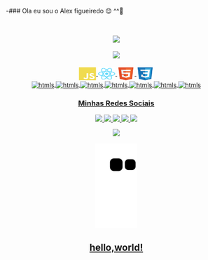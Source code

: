 -### Ola eu sou o Alex figueiredo 😊 ^^👋 

<a href="https://github.com/A-W806">
  
<div style="display: inline_block"><br>

<div> <style="display: inline_"><br/>

  <div align="center">
  <div align="center">
  <a href="https://github.com/A-W806">
  <img height="180em" src="https://github-readme-stats.vercel.app/api?username=A-W806&show_icons=true&theme=dark&include_all_commits=true&count_private=true"/>
  <div style="display: inline_block"><br>
    
  <div align="center">
          <img height="180em" src="https://github-readme-stats.vercel.app/api/top-langs/?username=A-W806&layout=compact&langs_count=7&theme=dark"/>
</div>
</div>
</br>
  <img align="center" alt="A-W806-Angular" height="30" width="40" src="https://raw.githubusercontent.com/devicons/devicon/master/icons/javascript/javascript-plain.svg">
  <img align="center" alt="A-W806-fremeork" height="30" width="40" src="https://raw.githubusercontent.com/devicons/devicon/master/icons/react/react-original.svg">
  <img align="center" alt="A-W806-HTML" height="30" width="40" src="https://raw.githubusercontent.com/devicons/devicon/master/icons/html5/html5-original.svg">
  <img align="center" alt="A-W806-C#" height="30" width="40" src="https://raw.githubusercontent.com/devicons/devicon/master/icons/css3/css3-original.svg">
    <div align="center">
     
  
     

    
<img align= "center" alt="htmls" src="https://img.shields.io/badge/HTML5-E34F26?style=for-the-badge&logo=html5&logoColor=white">
<img align= "center" alt="htmls" src="https://img.shields.io/badge/C%23-239120?style=for-the-badge&logo=c-sharp&logoColor=white">
<img align= "center" alt="htmls" src="https://img.shields.io/badge/Python-3776AB?style=for-the-badge&logo=python&logoColor=white">
<img align= "center" alt="htmls" src="https://img.shields.io/badge/C-00599C?style=for-the-badge&logo=c&logoColor=white">
<img align= "center" alt="htmls" src="https://img.shields.io/badge/C%2B%2B-00599C?style=for-the-badge&logo=c%2B%2B&logoColor=white">     
<img align= "center" alt="htmls" src="https://img.shields.io/badge/Java-ED8B00?style=for-the-badge&logo=java&logoColor=white">     
<img align= "center" alt="htmls" src="https://img.shields.io/badge/JavaScript-F7DF1E?style=for-the-badge&logo=javascript&logoColor=black">
    
### Minhas Redes Sociais
<div>
  
<a href="https://www.instagram.com/figueiredo_alex/" target="_blank"><img src="https://img.shields.io/badge/-Instagram-%23E4405F?style=for-the-badge&logo">
<a href="https://www.facebook.com/me/" target="_blank"><img src="https://img.shields.io/badge/Facebook-1877F2?style=for-the-badge&logo=facebook&logoColor=white">
<a href="https://accounts.google.com/SignOutOptions?hl=pt-BR&continue=https://mail.google.com&service=mail"><img src="https://img.shields.io/badge/-Gmail-%23333?style=for-the-badge&logo=gmail&logoCo">
<a href="https://www.linkedin.com/feed/?nis=true&lipi=urn%3Ali%3Apage%3Ad_flagship3_profile_view_base%3Bv%2FTXJxalQiuDwxot79dLkA%3D%3D" target="_blank"><img src="https://img.shields.io/badge/-LinkedIn-%230077B5?style=for-the-badge&logo">
<a href="https://mywhats.net/1570526" target="_blank"><img src="https://img.shields.io/badge/WhatsApp-25D366?style=for-the-badge&logo=whatsapp&logoColor=white">

  

<p align="center"> <img alingn="center" src="https://profile-counter.glitch.me/A-W806/count.svg" /></p>
  
![snake gif](https://github.com/A-W806/A-W806/blob/output/github-contribution-grid-snake.svg) 

<h2>hello,world!</h2>
  

